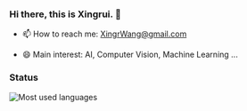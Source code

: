 ### Hi there, this is Xingrui. 👋

<!--
**XingruiWang/XingruiWang** is a ✨ _special_ ✨ repository because its `README.md` (this file) appears on your GitHub profile.

Here are some ideas to get you started:

- 🔭 I’m currently working on ...
- 🌱 I’m currently learning ...
- 👯 I’m looking to collaborate on ...
- 🤔 I’m looking for help with ...
- 💬 Ask me about ...
- 📫 How to reach me: ...
- 😄 Pronouns: ...
- ⚡ Fun fact: ...
-->

- 📫 How to reach me: XingrWang@gmail.com

- 😄 Main interest: AI, Computer Vision, Machine Learning ...

### Status

<!--![](https://github-readme-stats.vercel.app/api?username=XingruiWang&show_icons=false&count_private=true&theme=default&title_color=227c9d)-->

![Most used languages](https://github-readme-stats.vercel.app/api/top-langs/?username=XingruiWang&hide=Jupyter%20Notebook&langs_count=5&theme=default&title_color=227c9d&layout=compact)

<!--![Wakatime stats in last 7 days](https://github-readme-stats.vercel.app/api/wakatime?username=XingruiWang&theme=default&title_color=227c9d))-->




